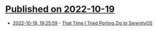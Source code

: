 # [Published on 2022-10-19](index.md)

* [2022-10-19, 19:25:59](https://lobste.rs/s/zon0fi/time_i_tried_porting_zig_serenityos) - [That Time I Tried Porting Zig to SerenityOS](https://sin-ack.github.io/posts/sycl-talk-20221007/)
